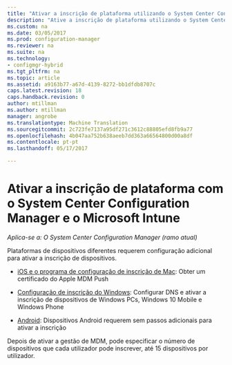 ```yaml
---
title: "Ativar a inscrição de plataforma utilizando o System Center Configuration Manager | Documentos do Microsoft"
description: "Ative a inscrição de plataforma utilizando o System Center Configuration Manager e o Microsoft Intune."
ms.custom: na
ms.date: 03/05/2017
ms.prod: configuration-manager
ms.reviewer: na
ms.suite: na
ms.technology:
- configmgr-hybrid
ms.tgt_pltfrm: na
ms.topic: article
ms.assetid: a9163b77-a67d-4139-8272-bb1dfdb8707c
caps.latest.revision: 18
caps.handback.revision: 0
author: mtillman
ms.author: mtillman
manager: angrobe
ms.translationtype: Machine Translation
ms.sourcegitcommit: 2c723fe7137a95df271c3612c88805efd8fb9a77
ms.openlocfilehash: 4b047aa752b638aeeb7dd363a66564800d00a8df
ms.contentlocale: pt-pt
ms.lasthandoff: 05/17/2017

---
```

# <a name="enable-platform-enrollment-with-system-center-configuration-manager-and-microsoft-intune"></a>Ativar a inscrição de plataforma com o System Center Configuration Manager e o Microsoft Intune

*Aplica-se a: O System Center Configuration Manager (ramo atual)*

Plataformas de dispositivos diferentes requerem configuração adicional para ativar a inscrição de dispositivos.
  - [iOS e o programa de configuração de inscrição de Mac](enroll-hybrid-ios-mac.md): Obter um certificado do Apple MDM Push

  - [Configuração de inscrição do Windows](enroll-hybrid-windows.md): Configurar DNS e ativar a inscrição de dispositivos de Windows PCs, Windows 10 Mobile e Windows Phone

  - [Android](enroll-hybrid-android.md): Dispositivos Android requerem sem passos adicionais para ativar a inscrição

Depois de ativar a gestão de MDM, pode especificar o número de dispositivos que cada utilizador pode inscrever, até 15 dispositivos por utilizador.

